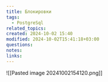 ```yaml
---
title: Блокировки
tags:
  - PostgreSql
related_topics: 
created: 2024-10-02 15:40
modified: 2024-10-02T15:41:18+03:00
questions: 
notes: 
links: 
---
```


![[Pasted image 20241002154120.png]]

